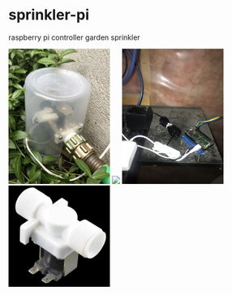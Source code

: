 # sprinkler-pi
raspberry pi controller garden sprinkler


<img src="IMG_6853.jpg" width="200">
<img src="IMG_6854.jpg" width="200">
<img src="IMG_6857.jpg" width="200">
<img src="valve.jpg" width="200">
